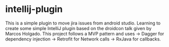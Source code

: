# intellij-plugin
This is a simple plugin to move jira issues from android studio.
Learning to create some simple IntelliJ plugin based on the droidcon talk given by Marcos Holgado.
This project follows a MVP pattern and uses 
-> Dagger for dependency injection
-> Retrofit for Network calls
-> RxJava for callbacks.
